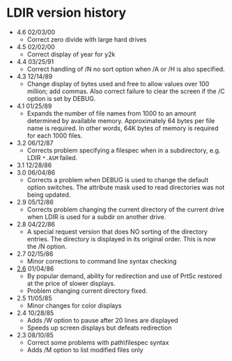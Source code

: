 # LDIR version history

- 4.6 02/03/00
  - Correct zero divide with large hard drives
- 4.5 02/02/00
  - Correct display of year for y2k
- 4.4 03/25/91
  - Correct handling of /N no sort option when /A or /H is also specified.
- 4.3 12/14/89
  - Change display of bytes used and free to allow values over 100 million; add commas. Also correct failure to clear the screen if the /C option is set by DEBUG.
- 4.1 01/25/89
  - Expands the number of file names from 1000 to an amount determined by available memory. Approximately 64 bytes per file name is required. In other words, 64K bytes of memory is required for each 1000 files.
- 3.2 06/12/87
  - Corrects problem specifying a filespec when in a subdirectory, e.g. LDIR `*.ASM` failed.
- 3.1 12/28/86
- 3.0 06/04/86
  - Corrects a problem when DEBUG is used to change the default option switches. The attribute mask used to read directories was not being updated.
- 2.9 05/12/86
  - Corrects problem changing the current directory of the current drive when LDIR is used for a subdir on another drive.
- 2.8 04/22/86
  - A special request version that does NO sorting of the directory entries. The directory is displayed in its original order. This is now the /N option.
- 2.7 02/15/86
  - Minor corrections to command line syntax checking
- [2.6](2.6) 01/04/86
  - By popular demand, ability for redirection and use of PrtSc restored at the price of slower displays.
  - Problem changing current directory fixed.
- 2.5 11/05/85
  - Minor changes for color displays
- 2.4 10/28/85
  - Adds /W option to pause after 20 lines are displayed
  - Speeds up screen displays but defeats redirection
- 2.3 08/10/85
  - Correct some problems with path\filespec syntax
  - Adds /M option to list modified files only
